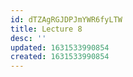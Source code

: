 ```yaml
---
id: dTZAgRGJDPJmYWR6fyLTW
title: Lecture 8
desc: ''
updated: 1631533990854
created: 1631533990854
---
```



